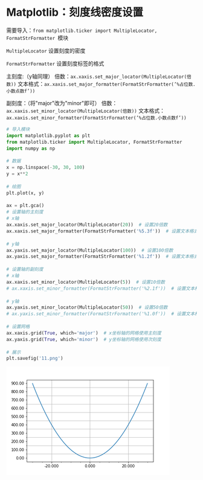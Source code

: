 # Matplotlib：刻度线密度设置

需要导入：`from matplotlib.ticker import MultipleLocator, FormatStrFormatter `模块



`MultipleLocator` 设置刻度的密度

`FormatStrFormatter` 设置刻度标签的格式

主刻度:（y轴同理）
倍数：`ax.xaxis.set_major_locator(MultipleLocator(倍数))`
文本格式：`ax.xaxis.set_major_formatter(FormatStrFormatter(’%占位数.小数点数f’))`

副刻度：（将"major"改为"minor"即可）
倍数：`ax.xaxis.set_minor_locator(MultipleLocator(倍数))`
文本格式：`ax.xaxis.set_minor_formatter(FormatStrFormatter(’%占位数.小数点数f’))`

```python
# 导入模块
import matplotlib.pyplot as plt
from matplotlib.ticker import MultipleLocator, FormatStrFormatter
import numpy as np

# 数据
x = np.linspace(-30, 30, 100)
y = x**2

# 绘图
plt.plot(x, y)

ax = plt.gca()
# 设置轴的主刻度
# x轴
ax.xaxis.set_major_locator(MultipleLocator(20))  # 设置20倍数
ax.xaxis.set_major_formatter(FormatStrFormatter('%5.3f'))  # 设置文本格式

# y轴
ax.yaxis.set_major_locator(MultipleLocator(100))  # 设置100倍数
ax.yaxis.set_major_formatter(FormatStrFormatter('%1.2f'))  # 设置文本格式

# 设置轴的副刻度
# x轴
ax.xaxis.set_minor_locator(MultipleLocator(5))  # 设置10倍数
# ax.xaxis.set_minor_formatter(FormatStrFormatter('%2.1f'))  # 设置文本格式

# y轴
ax.yaxis.set_minor_locator(MultipleLocator(50))  # 设置50倍数
# ax.yaxis.set_minor_formatter(FormatStrFormatter('%1.0f'))  # 设置文本格式

# 设置网格
ax.xaxis.grid(True, which='major')  # x坐标轴的网格使用主刻度
ax.yaxis.grid(True, which='minor')  # y坐标轴的网格使用次刻度

# 展示
plt.savefig('11.png')
```

<img src="https://raw.githubusercontent.com/HG1227/image/master/img_tuchuang/20200513110051.png"/> 